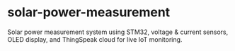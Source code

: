 # solar-power-measurement
Solar power measurement system using STM32, voltage &amp; current sensors, OLED display, and ThingSpeak cloud for live IoT monitoring.
